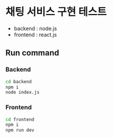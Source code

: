 # 채팅 서비스 구현 테스트

- backend : node.js
- frontend : react.js

## Run command

### Backend

```bash
cd backend
npm i
node index.js
```

### Frontend

```bash
cd frontend
npm i
npm run dev
```

